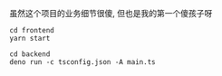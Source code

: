 虽然这个项目的业务细节很傻, 但也是我的第一个傻孩子呀
```
cd frontend
yarn start

cd backend
deno run -c tsconfig.json -A main.ts
```
